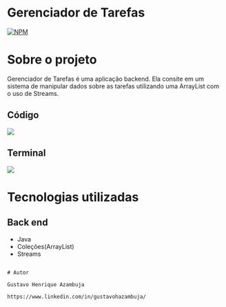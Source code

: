 # Gerenciador de Tarefas 
[![NPM](https://img.shields.io/npm/l/react)](https://github.com/devsuperior/sds1-wmazoni/blob/master/LICENSE) 

# Sobre o projeto

Gerenciador de Tarefas é uma aplicação backend. Ela consite em um sistema de manipular dados sobre as tarefas utilizando uma ArrayList com o uso de Streams.


## Código
![](https://github.com/gustavoHazambuja/Images/blob/main/Tasks2/Codigo.png)

## Terminal
![](https://github.com/gustavoHazambuja/Images/blob/main/Tasks2/Terminal.png)

# Tecnologias utilizadas
## Back end
- Java
- Coleções(ArrayList)
- Streams

```

# Autor

Gustavo Henrique Azambuja

https://www.linkedin.com/in/gustavohazambuja/

